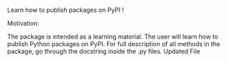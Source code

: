 Learn how to publish packages on PyPI !

Motivation:

The package is intended as a learning material.
The user will learn how to publish Python packages on PyPI.
For full description of all methods in the package, go through the docstring inside the .py files.
Updated File